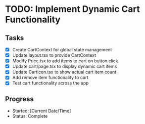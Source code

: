 # TODO: Implement Dynamic Cart Functionality

## Tasks
- [x] Create CartContext for global state management
- [x] Update layout.tsx to provide CartContext
- [x] Modify Price.tsx to add items to cart on button click
- [x] Update cart/page.tsx to display dynamic cart items
- [x] Update Carticon.tsx to show actual cart item count
- [x] Add remove item functionality to cart
- [x] Test cart functionality across the app

## Progress
- Started: [Current Date/Time]
- Status: Complete
